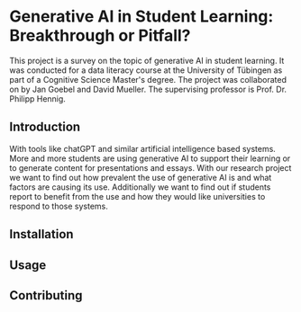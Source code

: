 # Generative AI in Student Learning: Breakthrough or Pitfall?

This project is a survey on the topic of generative AI in student learning. 
It was conducted for a data literacy course at the University of Tübingen as part of a Cognitive Science Master's degree. 
The project was collaborated on by Jan Goebel and David Mueller. The supervising professor is Prof. Dr. Philipp Hennig.

## Introduction

With tools like chatGPT and similar artificial intelligence based systems. More and more students
are using generative AI to support their learning or to generate content for presentations and essays. 
With our research project we want to find
out how prevalent the use of generative AI is and
what factors are causing its use. Additionally we
want to find out if students report to benefit from the
use and how they would like universities to respond to those systems.

## Installation


## Usage


## Contributing
